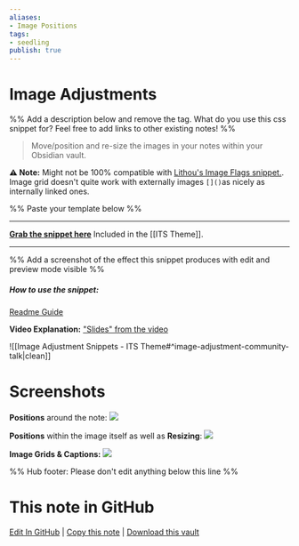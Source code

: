 ```yaml
---
aliases: 
- Image Positions
tags:
- seedling
publish: true
---
```


# Image Adjustments

%% Add a description below and remove the tag. What do you use this css snippet for? Feel free to add links to other existing notes! %% 

> Move/position and re-size the images in your notes within your Obsidian vault.

**⚠ Note:** Might not be 100% compatible with [Lithou's Image Flags snippet.](https://github.com/Lithou/Sandbox/blob/HEAD/.obsidian/snippets/pub-Image%20Flags.css). Image grid doesn't quite work with externally images `[]()`as nicely as internally linked ones.

%% Paste your template below %%

---
[**Grab the snippet here**](https://github.com/SlRvb/Obsidian--ITS-Theme/blob/HEAD/S%20-%20Images%20Adjustments.css)
Included in the [[ITS Theme]].

---
%% Add a screenshot of the effect this snippet produces with edit and preview mode visible %%

##### How to use the snippet:
[Readme Guide](https://github.com/SlRvb/Obsidian--ITS-Theme#image-positions)

**Video Explanation:**
["Slides" from the video](https://slrvb.github.io/Site/3_Nebula/ITS-Theme/ITST_Image-Positions/)

![[Image Adjustment Snippets - ITS Theme#^image-adjustment-community-talk|clean]]

# Screenshots
**Positions** around the note:
[![](https://raw.githubusercontent.com/SlRvb/Obsidian--ITS-Theme/main/Images/Image_Adjustments-Simple-Positions.png)](https://raw.githubusercontent.com/SlRvb/Obsidian--ITS-Theme/main/Images/Image_Adjustments-Simple-Positions.png)

**Positions** within the image itself as well as **Resizing**:
[![](https://github.com/SlRvb/Obsidian--ITS-Theme/raw/HEAD/Images/Image_Adjustments-Custom-Inner_Position_Precise.png)](https://github.com/SlRvb/Obsidian--ITS-Theme/raw/HEAD/Images/Image_Adjustments-Custom-Inner_Position_Precise.png)

**Image Grids & Captions:**
[![](https://raw.githubusercontent.com/SlRvb/Obsidian--ITS-Theme/main/Images/Image_Adjustments-Image-Grids.png)](https://raw.githubusercontent.com/SlRvb/Obsidian--ITS-Theme/main/Images/Image_Adjustments-Image-Grids.png)

%% Hub footer: Please don't edit anything below this line %%

# This note in GitHub

<span class="git-footer">[Edit In GitHub](https://github.dev/obsidian-community/obsidian-hub/blob/main/02%20-%20Community%20Expansions/02.05%20All%20Community%20Expansions/CSS%20Snippets/Image%20Adjustments.md "git-hub-edit-note") | [Copy this note](https://raw.githubusercontent.com/obsidian-community/obsidian-hub/main/02%20-%20Community%20Expansions/02.05%20All%20Community%20Expansions/CSS%20Snippets/Image%20Adjustments.md "git-hub-copy-note") | [Download this vault](https://github.com/obsidian-community/obsidian-hub/archive/refs/heads/main.zip "git-hub-download-vault") </span>
